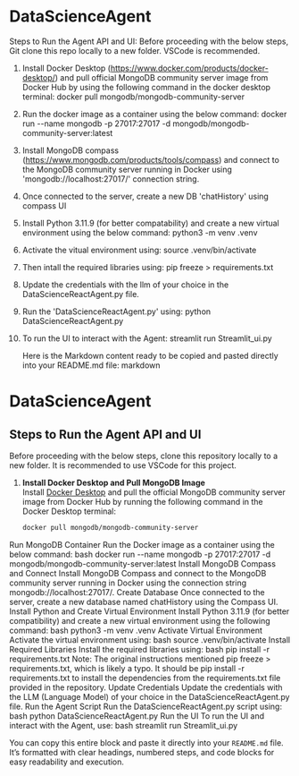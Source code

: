 # DataScienceAgent

Steps to Run the Agent API and UI:
Before proceeding with the below steps, Git clone this repo locally to a new folder. VSCode is recommended.

1. Install Docker Desktop (https://www.docker.com/products/docker-desktop/) and pull official MongoDB community server image from Docker Hub by using the following command in the docker desktop terminal:
docker pull mongodb/mongodb-community-server
2. Run the docker image as a container using the below command:
docker run --name mongodb -p 27017:27017 -d mongodb/mongodb-community-server:latest
3. Install MongoDB compass (https://www.mongodb.com/products/tools/compass) and connect to the MongoDB community server running in Docker using 'mongodb://localhost:27017/' connection string.
4. Once connected to the server, create a new DB 'chatHistory' using compass UI
5. Install Python 3.11.9 (for better compatability) and create a new virtual environment using the below command:
   python3 -m venv .venv
6. Activate the vitual environment using:
   source .venv/bin/activate
7. Then intall the required libraries using:
   pip freeze > requirements.txt
8. Update the credentials with the llm of your choice in the DataScienceReactAgent.py file.
9. Run the 'DataScienceReactAgent.py' using:
   python DataScienceReactAgent.py
10. To run the UI to interact with the Agent:
    streamlit run Streamlit_ui.py

    Here is the Markdown content ready to be copied and pasted directly into your README.md file:
markdown
# DataScienceAgent

## Steps to Run the Agent API and UI

Before proceeding with the below steps, clone this repository locally to a new folder. It is recommended to use VSCode for this project.

1. **Install Docker Desktop and Pull MongoDB Image**  
   Install [Docker Desktop](https://www.docker.com/products/docker-desktop/) and pull the official MongoDB community server image from Docker Hub by running the following command in the Docker Desktop terminal:

   ```bash
   docker pull mongodb/mongodb-community-server
Run MongoDB Container
Run the Docker image as a container using the below command:
bash
docker run --name mongodb -p 27017:27017 -d mongodb/mongodb-community-server:latest
Install MongoDB Compass and Connect
Install MongoDB Compass and connect to the MongoDB community server running in Docker using the connection string mongodb://localhost:27017/.
Create Database
Once connected to the server, create a new database named chatHistory using the Compass UI.
Install Python and Create Virtual Environment
Install Python 3.11.9 (for better compatibility) and create a new virtual environment using the following command:
bash
python3 -m venv .venv
Activate Virtual Environment
Activate the virtual environment using:
bash
source .venv/bin/activate
Install Required Libraries
Install the required libraries using:
bash
pip install -r requirements.txt
Note: The original instructions mentioned pip freeze > requirements.txt, which is likely a typo. It should be pip install -r requirements.txt to install the dependencies from the requirements.txt file provided in the repository.
Update Credentials
Update the credentials with the LLM (Language Model) of your choice in the DataScienceReactAgent.py file.
Run the Agent Script
Run the DataScienceReactAgent.py script using:
bash
python DataScienceReactAgent.py
Run the UI
To run the UI and interact with the Agent, use:
bash
streamlit run Streamlit_ui.py

You can copy this entire block and paste it directly into your `README.md` file. It’s formatted with clear headings, numbered steps, and code blocks for easy readability and execution.
